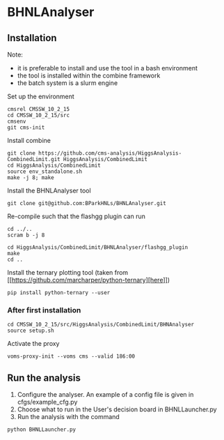 # BHNLAnalyser

## Installation
Note: 
* it is preferable to install and use the tool in a bash environment
* the tool is installed within the combine framework
* the batch system is a slurm engine

Set up the environment
```
cmsrel CMSSW_10_2_15
cd CMSSW_10_2_15/src
cmsenv
git cms-init
```

Install combine
```
git clone https://github.com/cms-analysis/HiggsAnalysis-CombinedLimit.git HiggsAnalysis/CombinedLimit
cd HiggsAnalysis/CombinedLimit
source env_standalone.sh 
make -j 8; make 
```

Install the BHNLAnalyser tool
```
git clone git@github.com:BParkHNLs/BHNLAnalyser.git
```

Re-compile such that the flashgg plugin can run
```
cd ../..
scram b -j 8

cd HiggsAnalysis/CombinedLimit/BHNLAnalyser/flashgg_plugin
make
cd ..
```

Install the ternary plotting tool (taken from [[https://github.com/marcharper/python-ternary][here]])
```
pip install python-ternary --user
```

### After first installation
```
cd CMSSW_10_2_15/src/HiggsAnalysis/CombinedLimit/BHNAnalyser
source setup.sh
```

Activate the proxy
```
voms-proxy-init --voms cms --valid 186:00
```

## Run the analysis
1. Configure the analyser. An example of a config file is given in cfgs/example_cfg.py
2. Choose what to run in the User's decision board in BHNLLauncher.py
3. Run the analysis with the command
```
python BHNLLauncher.py
```

